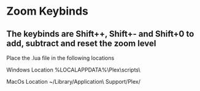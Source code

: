 # Zoom Keybinds

## The keybinds are Shift++, Shift+- and Shift+0 to add, subtract and reset the zoom level

Place the .lua file in the following locations

Windows Location
%LOCALAPPDATA%\Plex\scripts\

MacOs Location
~/Library/Application\ Support/Plex/
